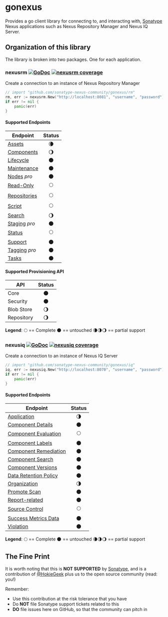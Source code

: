 # gonexus

Provides a go client library for connecting to, and interacting with, [Sonatype](//www.sonatype.com) Nexus applications such as Nexus Repository Manager and Nexus IQ Server.

## Organization of this library
The library is broken into two packages. One for each application.

### nexusrm [![GoDoc](http://godoc.org/github.com/sonatype-nexus-community/gonexus/rm?status.png)](http://godoc.org/github.com/sonatype-nexus-community/gonexus/rm) [![nexusrm coverage](https://gocover.io/_badge/github.com/sonatype-nexus-community/gonexus/rm?0 "nexusrm coverage")](http://gocover.io/github.com/sonatype-nexus-community/gonexus/rm)

Create a connection to an instance of Nexus Repository Manager
```go
// import "github.com/sonatype-nexus-community/gonexus/rm"
rm, err := nexusrm.New("http://localhost:8081", "username", "password")
if err != nil {
    panic(err)
}
```

#### Supported Endpoints
| Endpoint |  Status  |
|----------|:--------:|
| [Assets](https://help.sonatype.com/repomanager3/rest-and-integration-api/assets-api) | :waning_crescent_moon: |
| [Components](https://help.sonatype.com/repomanager3/rest-and-integration-api/components-api) | :waning_gibbous_moon: |
| [Lifecycle](https://help.sonatype.com/repomanager3/rest-and-integration-api/lifecycle-api) | :new_moon: |
| [Maintenance](https://help.sonatype.com/repomanager3/rest-and-integration-api/maintenance-api) | :new_moon: |
| [Nodes](https://help.sonatype.com/repomanager3/rest-and-integration-api/nodes-api) *pro* | :new_moon: |
| [Read-Only](https://help.sonatype.com/repomanager3/rest-and-integration-api/read-only-api) | :full_moon: |
| [Repositories](https://help.sonatype.com/repomanager3/rest-and-integration-api/repositories-api) | :full_moon: |
| [Script](https://help.sonatype.com/repomanager3/rest-and-integration-api/script-api) | :full_moon: |
| [Search](https://help.sonatype.com/repomanager3/rest-and-integration-api/search-api) | :waning_gibbous_moon: |
| [Staging](https://help.sonatype.com/repomanager3/staging) *pro* | :new_moon: |
| [Status](https://help.sonatype.com/repomanager3/rest-and-integration-api/status-api) | :full_moon: |
| [Support](https://help.sonatype.com/repomanager3/rest-and-integration-api/support-api) | :new_moon: |
| [Tagging](https://help.sonatype.com/repomanager3/tagging) *pro* | :new_moon: |
| [Tasks](https://help.sonatype.com/repomanager3/rest-and-integration-api/tasks-api) | :new_moon: |

#### Supported Provisioning API
| API |  Status  |
|-----|:--------:|
| Core | :new_moon: |
| Security | :new_moon: |
| Blob Store | :waning_gibbous_moon: |
| Repository | :waning_gibbous_moon: |

**Legend**: :full_moon: == Complete :new_moon: == untouched :waning_crescent_moon::last_quarter_moon::waning_gibbous_moon: == partial support

### nexusiq [![GoDoc](http://godoc.org/github.com/sonatype-nexus-community/gonexus/iq?status.png)](http://godoc.org/github.com/sonatype-nexus-community/gonexus/iq) [![nexusiq coverage](https://gocover.io/_badge/github.com/sonatype-nexus-community/gonexus/iq?0 "nexusiq coverage")](http://gocover.io/github.com/sonatype-nexus-community/gonexus/iq)

Create a connection to an instance of Nexus IQ Server
```go
// import "github.com/sonatype-nexus-community/gonexus/iq"
iq, err := nexusiq.New("http://localhost:8070", "username", "password")
if err != nil {
    panic(err)
}

```
#### Supported Endpoints
| Endpoint |  Status  |
|----------|:--------:|
| [Application](https://help.sonatype.com/iqserver/automating/rest-apis/application-rest-apis---v2) | :last_quarter_moon: |
| [Component Details](https://help.sonatype.com/iqserver/automating/rest-apis/component-details-rest-api---v2) | :new_moon: |
| [Component Evaluation](https://help.sonatype.com/iqserver/automating/rest-apis/component-evaluation-rest-apis---v2) | :full_moon: |
| [Component Labels](https://help.sonatype.com/iqserver/automating/rest-apis/component-labels-rest-api---v2) | :new_moon: |
| [Component Remediation](https://help.sonatype.com/iqserver/automating/rest-apis/component-remediation-rest-api---v2) | :new_moon: |
| [Component Search](https://help.sonatype.com/iqserver/automating/rest-apis/component-search-rest-apis---v2) | :new_moon: |
| [Component Versions](https://help.sonatype.com/iqserver/automating/rest-apis/component-versions-rest-api---v2) | :new_moon: |
| [Data Retention Policy](https://help.sonatype.com/iqserver/automating/rest-apis/data-retention-policy-rest-api---v2) | :new_moon: |
| [Organization](https://help.sonatype.com/iqserver/automating/rest-apis/organization-rest-apis---v2) | :last_quarter_moon: |
| [Promote Scan](https://help.sonatype.com/iqserver/automating/rest-apis/promote-scan-rest-api---v2) | :new_moon: |
| [Report-related](https://help.sonatype.com/iqserver/automating/rest-apis/report-related-rest-apis---v2) | :new_moon: |
| [Source Control](https://help.sonatype.com/integrations/nexus-iq-for-github) | :full_moon: |
| [Success Metrics Data](https://help.sonatype.com/iqserver/automating/rest-apis/success-metrics-data-rest-api---v2) | :new_moon: |
| [Violation](https://help.sonatype.com/iqserver/automating/rest-apis/violation-rest-api---v2) | :new_moon: |

**Legend**: :full_moon: == Complete :new_moon: == untouched :waning_crescent_moon::last_quarter_moon::waning_gibbous_moon: == partial support

## The Fine Print
It is worth noting that this is **NOT SUPPORTED** by [Sonatype](//www.sonatype.com), and is a contribution of [@HokieGeek](https://github.com/HokieGeek)
plus us to the open source community (read: you!)

Remember:

* Use this contribution at the risk tolerance that you have
* Do **NOT** file Sonatype support tickets related to this
* **DO** file issues here on GitHub, so that the community can pitch in
